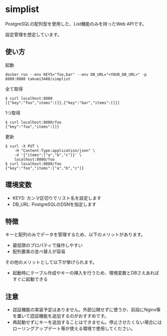 # simplist

PostgreSQLの配列型を使用した、List機能のみを持ったWeb APIです。

設定管理を想定しています。

## 使い方

起動
```
docker run --env KEYS="foo,bar" --env DB_URL="<YOUR_DB_URL>" -p 8080:8080 takumi3488/simplist
```

全て取得
```
$ curl localhost:8080
[{"key":"foo","items":[]},{"key":"bar","items":[]}]
```

1つ取得
```
$ curl localhost:8080/foo
{"key":"foo","items":[]}
```

更新
```
$ curl -X PUT \
    -H "Content-Type:application/json" \
    -d '{"items":["a","b","c"]}' \
    localhost:8080/foo
$ curl localhost:8080/foo
{"key":"foo","items":["a","b","c"]}
```

## 環境変数

- KEYS: カンマ区切りでリスト名を設定します
- DB_URL: PostgreSQLのDSNを指定します

## 特徴

キーと配列のみでデータを管理するため、以下のメリットがあります。

- 最低限のプロパティで操作しやすい
- 配列要素の並べ替えが容易

その他のメリットとして以下が挙げられます。

- 起動時にテーブル作成やキーの挿入を行うため、環境変数とDBさえあればすぐに起動できる

## 注意

- 認証機能の実装予定はありません。外部公開せずに使うか、前段にNginx等を置いて認証機能を追加するのがおすすめです。
- 再起動せずにキーを追加することはできません。停止させたくない場合にはローリングアップデート等が使える環境で使用してください。
